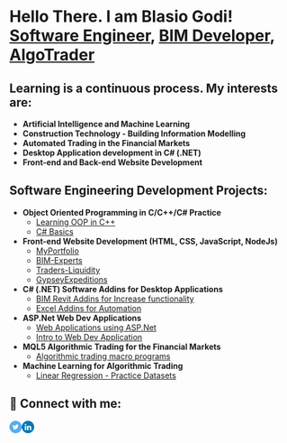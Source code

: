 <h1>Hello There. I am Blasio Godi! <br/><a href="https://github.com/BlasioGodi">Software Engineer</a>, <a href="https://www.linkedin.com/in/godfrey-muhinda-57b147146/">BIM Developer</a>, <a href="https://tradersliquidity.com">AlgoTrader</a></h1>


<h2>Learning is a continuous process. My interests are:</h2>

- <b>Artificial Intelligence and Machine Learning</b>
- <b>Construction Technology - Building Information Modelling</b>
- <b>Automated Trading in the Financial Markets</b>
- <b>Desktop Application development in C# (.NET)</b>
- <b>Front-end and Back-end Website Development</b>

<h2>Software Engineering Development Projects:</h2>

- <b>Object Oriented Programming in C/C++/C# Practice</b>
  - [Learning OOP in C++](https://github.com/BlasioGodi/Functions-and-Algorithms)
  - [C# Basics](https://github.com/BlasioGodi/C-Sharp-Basics)
- <b>Front-end Website Development (HTML, CSS, JavaScript, NodeJs)</b>
  - [MyPortfolio](https://github.com/BlasioGodi/MyPortfolio)
  - [BIM-Experts](https://github.com/BlasioGodi/BIM-Experts)
  - [Traders-Liquidity](https://github.com/BlasioGodi/Traders-Liquidity)
  - [GypseyExpeditions](https://github.com/BlasioGodi/GypseyExpeditions)
- <b>C# (.NET) Software Addins for Desktop Applications</b>
  - [BIM Revit Addins for Increase functionality](https://github.com/BlasioGodi/Revit-Addins)
  - [Excel Addins for Automation](https://github.com/BlasioGodi/Excel-Addins)
- <b>ASP.Net Web Dev Applications</b>
  - [Web Applications using ASP.Net](https://github.com/BlasioGodi/ASP.Net-Web-Applications)
  - [Intro to Web Dev Application](https://github.com/BlasioGodi/intro-to-dotnet-web-dev)
- <b>MQL5 Algorithmic Trading for the Financial Markets</b>
  - [Algorithmic trading macro programs](https://github.com/BlasioGodi/ExpertFunctions)
- <b>Machine Learning for Algorithmic Trading</b>
  - [Linear Regression - Practice Datasets](https://github.com/BlasioGodi/Machine-Learning-For-Algorithmic-Trading)

<h2> 🤳 Connect with me:</h2>

[<img align="left" alt="BlasioGodi | Twitter" width="22px" src="https://github.com/BlasioGodi/Social-Icons/blob/main/Favicons/Twitter.png" />][twitter]
[<img align="left" alt="BlasioGodi | LinkedIn" width="22px" src="https://github.com/BlasioGodi/Social-Icons/blob/main/Favicons/LinkedIN.png" />][linkedin]

[twitter]: https://twitter.com/TLiquidity1
[linkedin]: https://linkedin.com/in/godfrey-muhinda-57b147146/
